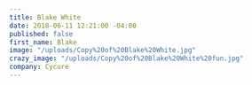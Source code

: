 ```yaml
---
title: Blake White
date: 2018-06-11 12:21:00 -04:00
published: false
first_name: Blake
image: "/uploads/Copy%20of%20Blake%20White.jpg"
crazy_image: "/uploads/Copy%20of%20Blake%20White%20fun.jpg"
company: Cycure
---
```


